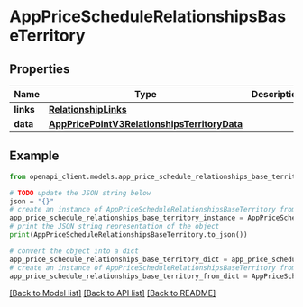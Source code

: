 # AppPriceScheduleRelationshipsBaseTerritory


## Properties

Name | Type | Description | Notes
------------ | ------------- | ------------- | -------------
**links** | [**RelationshipLinks**](RelationshipLinks.md) |  | [optional] 
**data** | [**AppPricePointV3RelationshipsTerritoryData**](AppPricePointV3RelationshipsTerritoryData.md) |  | [optional] 

## Example

```python
from openapi_client.models.app_price_schedule_relationships_base_territory import AppPriceScheduleRelationshipsBaseTerritory

# TODO update the JSON string below
json = "{}"
# create an instance of AppPriceScheduleRelationshipsBaseTerritory from a JSON string
app_price_schedule_relationships_base_territory_instance = AppPriceScheduleRelationshipsBaseTerritory.from_json(json)
# print the JSON string representation of the object
print(AppPriceScheduleRelationshipsBaseTerritory.to_json())

# convert the object into a dict
app_price_schedule_relationships_base_territory_dict = app_price_schedule_relationships_base_territory_instance.to_dict()
# create an instance of AppPriceScheduleRelationshipsBaseTerritory from a dict
app_price_schedule_relationships_base_territory_from_dict = AppPriceScheduleRelationshipsBaseTerritory.from_dict(app_price_schedule_relationships_base_territory_dict)
```
[[Back to Model list]](../README.md#documentation-for-models) [[Back to API list]](../README.md#documentation-for-api-endpoints) [[Back to README]](../README.md)


